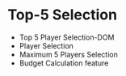 # Top-5 Selection
* Top 5 Player Selection-DOM
* Player Selection
* Maximum 5 Players Selection 
* Budget Calculation feature
